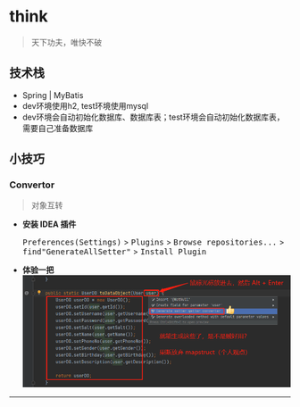 # think

> 天下功夫，唯快不破

## 技术栈

- Spring | MyBatis
- dev环境使用h2, test环境使用mysql
- dev环境会自动初始化数据库、数据库表；test环境会自动初始化数据库表，需要自己准备数据库

## 小技巧

### Convertor

> 对象互转

- **安装 IDEA 插件**

  <kbd>Preferences(Settings)</kbd> > <kbd>Plugins</kbd> > <kbd>Browse repositories...</kbd> >
  <kbd>find"GenerateAllSetter"</kbd> > <kbd>Install Plugin</kbd>

- **体验一把**
  ![](image/kungfu/kungfu-converter.png)

---
